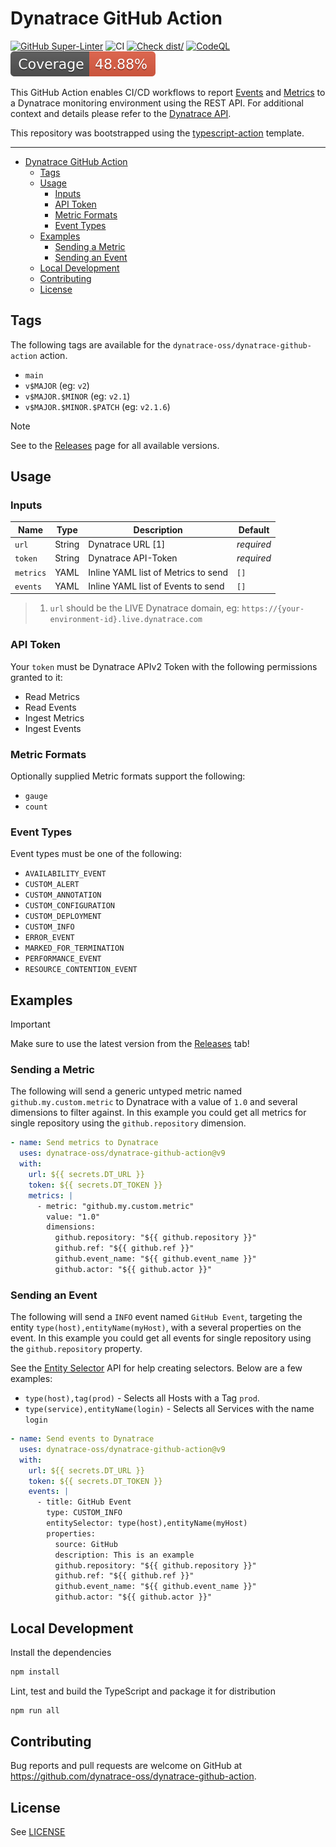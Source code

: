 # Dynatrace GitHub Action

[![GitHub Super-Linter](https://github.com/dynatrace-oss/dynatrace-github-action/actions/workflows/linter.yaml/badge.svg)](https://github.com/super-linter/super-linter)
![CI](https://github.com/dynatrace-oss/dynatrace-github-action/actions/workflows/ci.yaml/badge.svg)
[![Check dist/](https://github.com/dynatrace-oss/dynatrace-github-action/actions/workflows/check-dist.yaml/badge.svg)](https://github.com/dynatrace-oss/dynatrace-github-action/actions/workflows/check-dist.yaml)
[![CodeQL](https://github.com/dynatrace-oss/dynatrace-github-action/actions/workflows/codeql.yaml/badge.svg)](https://github.com/dynatrace-oss/dynatrace-github-action/actions/workflows/codeql.yaml)
[![Coverage](./badges/coverage.svg)](./badges/coverage.svg)

This GitHub Action enables CI/CD workflows to report
[Events](https://docs.dynatrace.com/docs/dynatrace-api/environment-api/events-v2)
and
[Metrics](https://docs.dynatrace.com/docs/dynatrace-api/environment-api/metric-v2)
to a Dynatrace monitoring environment using the REST API. For additional context
and details please refer to the
[Dynatrace API](https://docs.dynatrace.com/docs/dynatrace-api).

This repository was bootstrapped using the
[typescript-action](https://github.com/actions/typescript-action) template.

---

- [Dynatrace GitHub Action](#dynatrace-github-action)
  - [Tags](#tags)
  - [Usage](#usage)
    - [Inputs](#inputs)
    - [API Token](#api-token)
    - [Metric Formats](#metric-formats)
    - [Event Types](#event-types)
  - [Examples](#examples)
    - [Sending a Metric](#sending-a-metric)
    - [Sending an Event](#sending-an-event)
  - [Local Development](#local-development)
  - [Contributing](#contributing)
  - [License](#license)

## Tags

The following tags are available for the `dynatrace-oss/dynatrace-github-action`
action.

- `main`
- `v$MAJOR` (eg: `v2`)
- `v$MAJOR.$MINOR` (eg: `v2.1`)
- `v$MAJOR.$MINOR.$PATCH` (eg: `v2.1.6`)

> [!NOTE]
>
> See to the
> [Releases](https://github.com/dynatrace-oss/dynatrace-github-action/releases)
> page for all available versions.

## Usage

### Inputs

| Name      | Type   | Description                         | Default    |
| --------- | ------ | ----------------------------------- | ---------- |
| `url`     | String | Dynatrace URL [1]                   | _required_ |
| `token`   | String | Dynatrace API-Token                 | _required_ |
| `metrics` | YAML   | Inline YAML list of Metrics to send | `[]`       |
| `events`  | YAML   | Inline YAML list of Events to send  | `[]`       |

> 1. `url` should be the LIVE Dynatrace domain, eg:
>    `https://{your-environment-id}.live.dynatrace.com`

### API Token

Your `token` must be Dynatrace APIv2 Token with the following permissions
granted to it:

- Read Metrics
- Read Events
- Ingest Metrics
- Ingest Events

### Metric Formats

Optionally supplied Metric formats support the following:

- `gauge`
- `count`

### Event Types

Event types must be one of the following:

- `AVAILABILITY_EVENT`
- `CUSTOM_ALERT`
- `CUSTOM_ANNOTATION`
- `CUSTOM_CONFIGURATION`
- `CUSTOM_DEPLOYMENT`
- `CUSTOM_INFO`
- `ERROR_EVENT`
- `MARKED_FOR_TERMINATION`
- `PERFORMANCE_EVENT`
- `RESOURCE_CONTENTION_EVENT`

## Examples

> [!IMPORTANT]
>
> Make sure to use the latest version from the
> [Releases](https://github.com/dynatrace-oss/dynatrace-github-action/releases)
> tab!

### Sending a Metric

The following will send a generic untyped metric named `github.my.custom.metric`
to Dynatrace with a value of `1.0` and several dimensions to filter against. In
this example you could get all metrics for single repository using the
`github.repository` dimension.

```yaml
- name: Send metrics to Dynatrace
  uses: dynatrace-oss/dynatrace-github-action@v9
  with:
    url: ${{ secrets.DT_URL }}
    token: ${{ secrets.DT_TOKEN }}
    metrics: |
      - metric: "github.my.custom.metric"
        value: "1.0"
        dimensions:
          github.repository: "${{ github.repository }}"
          github.ref: "${{ github.ref }}"
          github.event_name: "${{ github.event_name }}"
          github.actor: "${{ github.actor }}"
```

### Sending an Event

The following will send a `INFO` event named `GitHub Event`, targeting the
entity `type(host),entityName(myHost)`, with a several properties on the event.
In this example you could get all events for single repository using the
`github.repository` property.

See the
[Entity Selector](https://docs.dynatrace.com/docs/dynatrace-api/environment-api/entity-v2/entity-selector)
API for help creating selectors. Below are a few examples:

- `type(host),tag(prod)` - Selects all Hosts with a Tag `prod`.
- `type(service),entityName(login)` - Selects all Services with the name `login`

```yaml
- name: Send events to Dynatrace
  uses: dynatrace-oss/dynatrace-github-action@v9
  with:
    url: ${{ secrets.DT_URL }}
    token: ${{ secrets.DT_TOKEN }}
    events: |
      - title: GitHub Event
        type: CUSTOM_INFO
        entitySelector: type(host),entityName(myHost)
        properties:
          source: GitHub
          description: This is an example
          github.repository: "${{ github.repository }}"
          github.ref: "${{ github.ref }}"
          github.event_name: "${{ github.event_name }}"
          github.actor: "${{ github.actor }}"
```

## Local Development

Install the dependencies

```bash
npm install
```

Lint, test and build the TypeScript and package it for distribution

```bash
npm run all
```

## Contributing

Bug reports and pull requests are welcome on GitHub at
<https://github.com/dynatrace-oss/dynatrace-github-action>.

## License

See [LICENSE](LICENSE)
